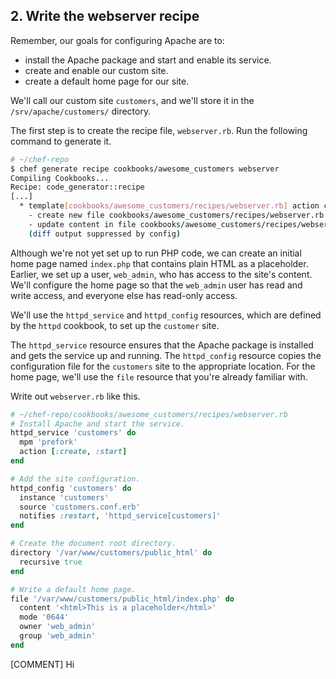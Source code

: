 ## 2. Write the webserver recipe

Remember, our goals for configuring Apache are to:

* install the Apache package and start and enable its service.
* create and enable our custom site.
* create a default home page for our site.

We'll call our custom site `customers`, and we'll store it in the <code class="file-path">/srv/apache/customers/</code> directory.

The first step is to create the recipe file, <code class="file-path">webserver.rb</code>. Run the following command to generate it.

```bash
# ~/chef-repo
$ chef generate recipe cookbooks/awesome_customers webserver
Compiling Cookbooks...
Recipe: code_generator::recipe
[...]
  * template[cookbooks/awesome_customers/recipes/webserver.rb] action create
    - create new file cookbooks/awesome_customers/recipes/webserver.rb
    - update content in file cookbooks/awesome_customers/recipes/webserver.rb from none to bc6813
    (diff output suppressed by config)
```

Although we're not yet set up to run PHP code, we can create an initial home page named <code class="file-path">index.php</code> that contains plain HTML as a placeholder. Earlier, we set up a user, `web_admin`, who has access to the site's content. We'll configure the home page so that the `web_admin` user has read and write access, and everyone else has read-only access.

We'll use the `httpd_service` and `httpd_config` resources, which are defined by the `httpd` cookbook, to set up the `customer` site.

The `httpd_service` resource ensures that the Apache package is installed and gets the service up and running. The `httpd_config` resource copies the configuration file for the `customers` site to the appropriate location. For the home page, we'll use the `file` resource that you're already familiar with.

Write out <code class="file-path">webserver.rb</code> like this.

```ruby
# ~/chef-repo/cookbooks/awesome_customers/recipes/webserver.rb
# Install Apache and start the service.
httpd_service 'customers' do
  mpm 'prefork'
  action [:create, :start]
end

# Add the site configuration.
httpd_config 'customers' do
  instance 'customers'
  source 'customers.conf.erb'
  notifies :restart, 'httpd_service[customers]'
end

# Create the document root directory.
directory '/var/www/customers/public_html' do
  recursive true
end

# Write a default home page.
file '/var/www/customers/public_html/index.php' do
  content '<html>This is a placeholder</html>'
  mode '0644'
  owner 'web_admin'
  group 'web_admin'
end
```

[COMMENT] Hi

